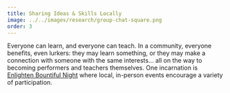 ```yaml
---
title: Sharing Ideas & Skills Locally
image: ../../images/research/group-chat-square.png
order: 3
---
```


Everyone can learn, and everyone can teach. In a community, everyone benefits,
even lurkers: they may learn something, or they may make a connection with
someone with the same interests... all on the way to becoming performers and
teachers themselves. One incarnation is [Enlighten Bountiful
Night](https://enlightenbountiful.org) where local, in-person events encourage a
variety of participation.
